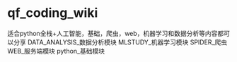 # qf_coding_wiki
适合python全栈+人工智能，基础，爬虫，web，机器学习和数据分析等内容都可以分享
DATA_ANALYSIS_数据分析模块
MLSTUDY_机器学习模块
SPIDER_爬虫
WEB_服务端模块
python_基础模块
